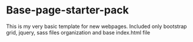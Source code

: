 # Base-page-starter-pack

This is my very basic template for new webpages.
Included only bootstrap grid, jquery, sass files organization and base index.html file
